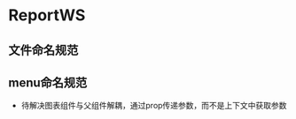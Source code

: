 # ReportWS

## 文件命名规范
## menu命名规范
  <!--	
        【分析】
        页面的组成：
          标题：公有，已全局注册
          search： 公有，各不同
          表格：都有，各不同
          图表：私有，部分页面有
      -->

 * 待解决图表组件与父组件解耦，通过prop传递参数，而不是上下文中获取参数
